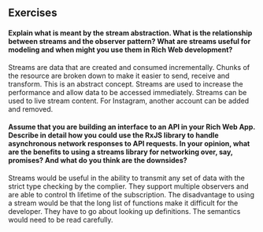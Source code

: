 ## Exercises
#### Explain what is meant by the stream abstraction. What is the relationship between streams and the observer pattern? What are streams useful for modeling and when might you use them in Rich Web development?

Streams are data that are created and consumed incrementally. Chunks of the resource are broken down to make it easier to send, receive and transform. This is an abstract concept. Streams are used to increase the performance and allow data to be accessed immediately. Streams can be used to live stream content. For Instagram, another account can be added and removed.

#### Assume that you are building an interface to an API in your Rich Web App. Describe in detail how you could use the RxJS library to handle asynchronous network responses to API requests. In your opinion, what are the benefits to using a streams library for networking over, say, promises? And what do you think are the downsides?


Streams would be useful in the ability to transmit any set of data with the strict type checking by the complier. They support multiple observers and are able to control th lifetime of the subscription. The disadvantage to using a stream would be that the long list of functions make it difficult for the developer. They have to go about looking up definitions. The semantics would need to be read carefully. 